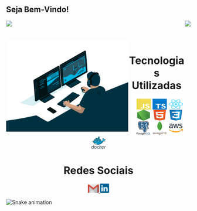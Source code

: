 ## Seja Bem-Vindo!

<div>
  
  <img  height="180em" src="https://github-readme-stats.vercel.app/api?username=LucasLeao16&show_icons=true&theme=great-gatsby&include_all_commits=true&count_private=true"/>
  <img align="right" height="180em" src="https://github-readme-stats.vercel.app/api/top-langs/?username=LucasLeao16&layout=compact&langs_count=16&theme=great-gatsby"/>
</div>
<br>

<div  align="center"> 
  <div style="display: inline_block"><br>
    <img align="left" height="250" alt="coding-time" src="code.gif">
    <h1 align="center">Tecnologias Utilizadas</h1>
    <img align="center" height="30" width="40" alt="js-icon"  src="https://raw.githubusercontent.com/devicons/devicon/master/icons/javascript/javascript-plain.svg">
    <img align="center" height="30" width="40" alt="type-icon"  src="https://raw.githubusercontent.com/devicons/devicon/master/icons/typescript/typescript-original.svg">
    <img align="center" height="30" width="40" alt="react-icon" src="https://raw.githubusercontent.com/devicons/devicon/master/icons/react/react-original.svg">
    <img align="center" height="30" width="40" alt="nodejs-icon" src="https://raw.githubusercontent.com/devicons/devicon/master/icons/nodejs/nodejs-original.svg">
    <img align="center" height="30" width="40" alt="html-icon" src="https://raw.githubusercontent.com/devicons/devicon/master/icons/html5/html5-original.svg">
    <img align="center" height="30" width="40" alt="css-icon" src="https://raw.githubusercontent.com/devicons/devicon/master/icons/css3/css3-original.svg">
    <img align="center" height="40" width="40" alt="postgresql" src="https://raw.githubusercontent.com/devicons/devicon/master/icons/postgresql/postgresql-original-wordmark.svg">
    <img align="center" height="40" width="40" alt="mongodb-icon" src="https://raw.githubusercontent.com/devicons/devicon/master/icons/mongodb/mongodb-original-wordmark.svg">
   <img align="center" height="40" width="40" alt="aws-icon" src="https://raw.githubusercontent.com/devicons/devicon/master/icons/amazonwebservices/amazonwebservices-original-wordmark.svg">
   <img align="center" height="40" width="40" alt="docker-icon" src="https://raw.githubusercontent.com/devicons/devicon/master/icons/docker/docker-original-wordmark.svg">
   </div>
    
  
  <h1 align="center">Redes Sociais</h1>
    <a href = "mailto: lucas99br@gmail.com">
      <img width="30" src="gmail.svg">
    </a>
    <a href = "www.linkedin.com/in/lucas-leão-615848308">
      <img width="25" src="linkedin.svg">
    </a>
</div>
  
![Snake animation](https://github.com/LuigiGF/LuigiGF/blob/output/github-contribution-grid-snake.svg)
